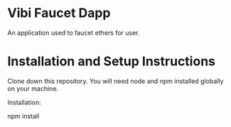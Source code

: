 # Vibi Faucet Dapp
An application used to faucet ethers for user.

# Installation and Setup Instructions

Clone down this repository. You will need node and npm installed globally on your machine.

Installation:

npm install
